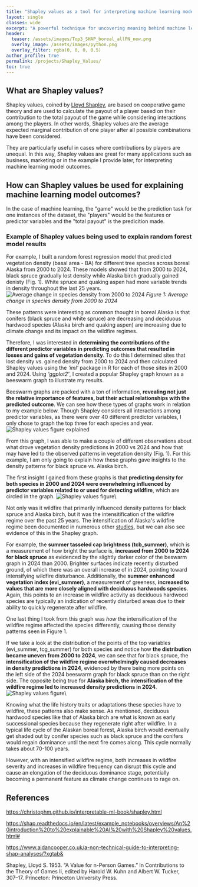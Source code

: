 ```yaml
---
title: "Shapley values as a tool for interpreting machine learning model outcomes"
layout: single
classes: wide
excerpt: "A powerful technique for uncovering meaning behind machine learning models"
header:
  teaser: /assets/images/Top3_SHAP_boreal_allPN_new.png
  overlay_image: /assets/images/python.png
  overlay_filter: rgba(0, 0, 0, 0.5)
author_profile: true
permalink: /projects/Shapley_Values/
toc: true
---
```

## What are Shapley values?
Shapley values, coined by [Lloyd Shapley](https://apps.dtic.mil/sti/tr/pdf/AD0604084.pdf), are based on cooperative game theory and are used to calculate the payout of a player based on their contribution to the total payout of the game while considering interactions among the players. In other words, Shapley values are the average expected marginal contribution of one player after all possible combinations have been considered. 

They are particularly useful in cases where contributions by players are unequal. In this way, Shapley values are great for many applications such as business, marketing or in the example I provide later, for interpreting machine learning model outcomes.

## How can Shapley values be used for explaining machine learning model outcomes?
In the case of machine learning, the "game" would be the prediction task for one instances of the dataset, the "players" would be the features or predictor variables and the "total payout" is the predicition made.

### Example of Shapley values being used to explain random forest model results
For example, I built a random forest regression model that predicted vegetation density (basal area - BA) for different tree species across boreal Alaska from 2000 to 2024. These models showed that from 2000 to 2024, black spruce gradually lost density while Alaska birch gradually gained denisty (Fig. 1). White spruce and quaking aspen had more variable trends in density throughout the last 25 years.
![Average change in species density from 2000 to 2024](https://hana-matsumoto.github.io/assets/images/BA_timeseries_boreal_smooth.png "Average change in species density from 2000 to 2024")
*Figure 1: Average change in species density from 2000 to 2024*

These patterns were interesting as common thought in boreal Alaska is that conifers (black spruce and white spruce) are decreasing and deciduous hardwood species (Alaska birch and quaking aspen) are increasing due to climate change and its impact on the wildfire regimes.

Therefore, I was interested in **determining the contributions of the different predictor variables in predicting outcomes that resulted in losses and gains of vegetation density**. To do this I determined sites that lost density vs. gained density from 2000 to 2024 and then calculated Shapley values using the *'iml'* package in R for each of those sites in 2000 and 2024. Using *'ggplot2'*, I created a popular Shapley graph known as a beeswarm graph to illustrate my results.

Beeswarm graphs are packed with a ton of information, **revealing not just the relative importance of features, but their actual relationships with the predicted outcome**. We can see how these types of graphs work in relation to my example below. Though Shapley considers all interactions among predictor variables, as there were over 40 different predictor variables, I only chose to graph the top three for each species and year.
![Shapley values figure explained](https://hana-matsumoto.github.io/assets/images/shapley_val_explained.png "How to read a Shapley value graph")

From this graph, I was able to make a couple of different observations about what drove vegetation density predictions in 2000 vs 2024 and how that may have led to the observed patterns in vegetation density (Fig. 1). For this example, I am only going to explain how these graphs gave insights to the density patterns for black spruce vs. Alaska birch. 

The first insight I gained from these graphs is that **predicting density for both species in 2000 and 2024 were overwhelming influenced by predictor variables related to or used for detecting wildfire**, which are circled in the graph.
![Shapley values figure](https://hana-matsumoto.github.io/assets/images/shapley_val_fire.png "Top three Shapley values for predicting species basal area")\

Not only was it wildfire that primarily influenced density patterns for black spruce and Alaska birch, but it was the intensitification of the wildfire regime over the past 25 years. The intensification of Alaska's wildfire regime been documented in numerous other [studies](https://www.frames.gov/afsc/ACWE), but we can also see evidence of this in the Shapley graph. 

For example, the **summer tasseled cap brightness (tcb_summer)**, which is a measurement of how bright the surface is, **increased from 2000 to 2024 for black spruce** as evidenced by the slightly darker color of the beswarm graph in 2024 than 2000. Brighter surfaces indicate recently disturbed ground, of which there was an overall increase of in 2024, pointing toward intensifying wildfire disturbance. Additionally, the **summer enhanced vegetation index (evi_summer)**, a measurement of greeness, **increased to values that are more closely aligned with deciduous hardwoods species**. Again, this points to an increase in wildfire activity as deciduous hardwood species are typically an indication of recently disturbed areas due to their ability to quickly regenerate after wildfire.

One last thing I took from this graph was *how* the intensification of the wildfire regime affected the species differently, causing those density patterns seen in Figure 1.

If we take a look at the distribution of the points of the top variables (evi_summer, tcg_summer) for both species and notice how **the distribution became uneven from 2000 to 2024**, we can see that for black spruce, the **intensification of the wildfire regime overwhelmingly caused decreases in density predictions in 2024**, evidenced by there being more points on the left side of the 2024 beeswarm graph for black spruce than on the right side. The opposite being true for **Alaska birch, the intensification of the wildfire regime led to increased density predictions in 2024**.
![Shapley values figure](https://hana-matsumoto.github.io/assets/images/shapley_val_cycle.png "Top three Shapley values for predicting species basal area")\

Knowing what the life history traits or adaptations these species have to wildfire, these patterns also make sense. As mentioned, deciduous hardwood species like that of Alaska birch are what is known as early successional species because they regenerate right after wildfire. In a typical life cycle of the Alaskan boreal forest, Alaska birch would eventually get shaded out by conifer species such as black spruce and the conifers would regain dominance until the next fire comes along. This cycle normally takes about 70-100 years. 

However, with an intensified wildfire regime, both increases in wildfire severity and increases in wildfire frequency can disrupt this cycle and cause an elongation of the deciduous dominance stage, potentially becoming a permanent feature as climate change continues to rage on. 
## References
https://christophm.github.io/interpretable-ml-book/shapley.html

https://shap.readthedocs.io/en/latest/example_notebooks/overviews/An%20introduction%20to%20explainable%20AI%20with%20Shapley%20values.html#

https://www.aidancooper.co.uk/a-non-technical-guide-to-interpreting-shap-analyses/?xgtab&

Shapley, Lloyd S. 1953. “A Value for n-Person Games.” In Contributions to the Theory of Games Ii, edited by Harold W. Kuhn and Albert W. Tucker, 307–17. Princeton: Princeton University Press.
